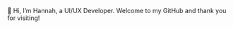👋 Hi, I’m Hannah, a UI/UX Developer. Welcome to my GitHub and thank you for visiting!

<!---
hfitzsim/hfitzsim is a ✨ special ✨ repository because its `README.md` (this file) appears on your GitHub profile.
You can click the Preview link to take a look at your changes.
--->
